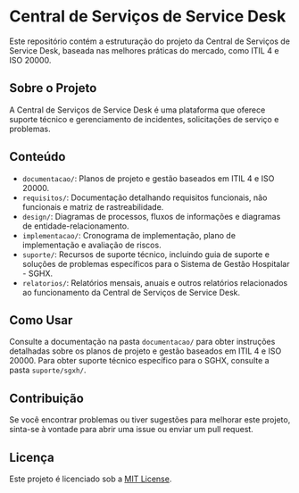 # Central de Serviços de Service Desk

Este repositório contém a estruturação do projeto da Central de Serviços de Service Desk, baseada nas melhores práticas do mercado, como ITIL 4 e ISO 20000.

## Sobre o Projeto

A Central de Serviços de Service Desk é uma plataforma que oferece suporte técnico e gerenciamento de incidentes, solicitações de serviço e problemas.

## Conteúdo

- `documentacao/`: Planos de projeto e gestão baseados em ITIL 4 e ISO 20000.
- `requisitos/`: Documentação detalhando requisitos funcionais, não funcionais e matriz de rastreabilidade.
- `design/`: Diagramas de processos, fluxos de informações e diagramas de entidade-relacionamento.
- `implementacao/`: Cronograma de implementação, plano de implementação e avaliação de riscos.
- `suporte/`: Recursos de suporte técnico, incluindo guia de suporte e soluções de problemas específicos para o Sistema de Gestão Hospitalar - SGHX.
- `relatorios/`: Relatórios mensais, anuais e outros relatórios relacionados ao funcionamento da Central de Serviços de Service Desk.

## Como Usar

Consulte a documentação na pasta `documentacao/` para obter instruções detalhadas sobre os planos de projeto e gestão baseados em ITIL 4 e ISO 20000. Para obter suporte técnico específico para o SGHX, consulte a pasta `suporte/sgxh/`.

## Contribuição

Se você encontrar problemas ou tiver sugestões para melhorar este projeto, sinta-se à vontade para abrir uma issue ou enviar um pull request.

## Licença

Este projeto é licenciado sob a [MIT License](LICENSE).
